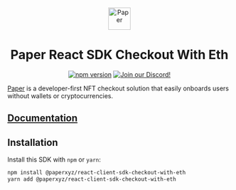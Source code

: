 <p align="center">
    <br />
    <a href="https://withpaper.com"><img src="./assets/paper-logo.svg" width="50" alt="Paper"/></a>
    <br />
</p>
<h1 align="center">Paper React SDK Checkout With Eth</h1>
<p align="center">
    <a href="https://www.npmjs.com/package/@paperxyz/react-client-sdk-checkout-with-eth"><img src="https://img.shields.io/github/package-json/v/paperxyz/react-client-sdk-checkout-with-eth?color=red&label=npm&logo=npm" alt="npm version"/></a>
    <a href="https://discord.gg/mnUa29J2Fp"><img alt="Join our Discord!" src="https://img.shields.io/discord/936354866358546453.svg?color=7289da&label=discord&logo=discord&style=flat"/></a>
</p>

[Paper](https://withpaper.com) is a developer-first NFT checkout solution that
easily onboards users without wallets or cryptocurrencies.

## [Documentation](https://docs.withpaper.com)

## Installation

Install this SDK with `npm` or `yarn`:

```sh
npm install @paperxyz/react-client-sdk-checkout-with-eth
yarn add @paperxyz/react-client-sdk-checkout-with-eth
```
